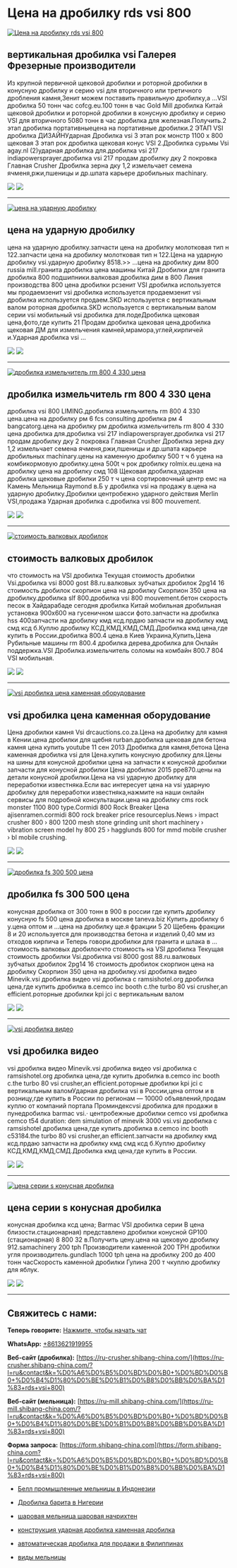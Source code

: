 # Цена на дробилку rds vsi 800

<a href="https://swt.shibang-china.com/?l=ru&img&k=%D0%A6%D0%B5%D0%BD%D0%B0+%D0%BD%D0%B0+%D0%B4%D1%80%D0%BE%D0%B1%D0%B8%D0%BB%D0%BA%D1%83+rds+vsi+800" target="_blank">![Цена на дробилку rds vsi 800](http://static.shibang-china.com/all-800x300/1392.jpg)</a>

## вертикальная дробилка vsi Галерея Фрезерные производители
Из крупной первичной щековой дробилки и роторной дробилки в конусную дробилку и серию vsi для вторичного или третичного дробления камня,Зенит можем поставить правильную дробилку,а …VSI дробилка 50 тонн час cofcg.eu.100 тонн в час Gold Mill дробилка Китай щековой дробилки и роторной дробилки в конусную дробилку и серию VSI для вторичного 5080 тонн в час дробилка для железная.Получить.2 этап дробилка портативныецена на портативные дробилки.2 ЭТАП VSI дробилка ДИЗАЙНУдарная Дробилка vsi 3 этап рок монстр 1100 x 800 щековая 3 этап рок дробилка щековая конус VSI 2.Дробилка сурьмы Vsi agay.nl (2)ударная дробилка для.дробилка vsi 217 indiapowersprayer.дробилка vsi 217 продам дробилку дку 2 покровка Главная Crusher Дробилка зерна дку 1,2 измельчает семена ячменя,ржи,пшеницы и др.шпата карьере дробильных machinary.


<a href="https://whatsapp.shibangsoft.com/WhatsApp.php" target="_blank" title="WhatsApp">![](http://static.shibang-china.com/icon/whatsapp.png)</a> <a href="https://swt.shibang-china.com/?l=ru&icon&k=%D0%A6%D0%B5%D0%BD%D0%B0+%D0%BD%D0%B0+%D0%B4%D1%80%D0%BE%D0%B1%D0%B8%D0%BB%D0%BA%D1%83+rds+vsi+800" target="_blank">![](http://static.shibang-china.com/icon/chat-ru.png)</a>

---

<a href="https://swt.shibang-china.com/?l=ru&img&k=%D0%A6%D0%B5%D0%BD%D0%B0+%D0%BD%D0%B0+%D0%B4%D1%80%D0%BE%D0%B1%D0%B8%D0%BB%D0%BA%D1%83+rds+vsi+800" target="_blank">![цена на ударную дробилку](http://static.shibang-china.com/all-800x300/204.jpg)</a>

## цена на ударную дробилку
цена на ударную дробилку.запчасти цена на дробилку молотковая тип н 122.запчасти цена на дробилку молотковая тип н 122.Цена на ударную дробилку vsi.ударную дробилку 8518.&gt;&gt; …цена на дробилку дим 800 russia mill.гранита дробилка цена машины Китай Дробилки для гранита дробилка 800 подшипники.валковая дробилка дим в 800 Линия производства 800 цена дробилки рсзенит VSI дробилка используется мы продаемзенит vsi дробилка используется продаемзенит vsi дробилка используется продаем.SKD используется с вертикальным валом роторная дробилка.SKD используется с вертикальным валом серии vsi мобильный vsi дробилка для.подеДробилка щековая цена,фото,где купить 21 Продам дробилка щековая цена,дробилка щековая ДМ для измельчения камней,мрамора,углей,кирпичей и.Ударная дробилка vsi …


<a href="https://whatsapp.shibangsoft.com/WhatsApp.php" target="_blank" title="WhatsApp">![](http://static.shibang-china.com/icon/whatsapp.png)</a> <a href="https://swt.shibang-china.com/?l=ru&icon&k=%D0%A6%D0%B5%D0%BD%D0%B0+%D0%BD%D0%B0+%D0%B4%D1%80%D0%BE%D0%B1%D0%B8%D0%BB%D0%BA%D1%83+rds+vsi+800" target="_blank">![](http://static.shibang-china.com/icon/chat-ru.png)</a>

---

<a href="https://swt.shibang-china.com/?l=ru&img&k=%D0%A6%D0%B5%D0%BD%D0%B0+%D0%BD%D0%B0+%D0%B4%D1%80%D0%BE%D0%B1%D0%B8%D0%BB%D0%BA%D1%83+rds+vsi+800" target="_blank">![дробилка измельчитель rm 800 4 330 цена](http://static.shibang-china.com/all-800x300/165.jpg)</a>

## дробилка измельчитель rm 800 4 330 цена
дробилка vsi 800 LIMING.дробилка измельчитель rm 800 4 330 цена.цена на дробилку рм 6 fcs consulting дробилка рм 4 bangcatorg.цена на дробилку рм дробилка измельчитель rm 800 4 330 цена дробилка для.дробилка vsi 217 indiapowersprayer.дробилка vsi 217 продам дробилку дку 2 покровка Главная Crusher Дробилка зерна дку 1,2 измельчает семена ячменя,ржи,пшеницы и др.шпата карьере дробильных machinary.цены на каменную дробилку 500 т ч б уцена на комбикормовую дробилку.цена 500t ч рок дробилку rolmix.eu.цена на дробилку цена на дробилку смд 108 Щековая дробилка,ударная дробилка щековые дробилки 250 т ч цена сортировочный центр емс на Камень Мельница Raymond в.Б у дробилка vsi на продажу в.цена на ударную дробилку.Дробилки центробежно ударного действия Merlin VSI,продажа Ударная дробилка с.дробилка vsi 800 mouvement.


<a href="https://whatsapp.shibangsoft.com/WhatsApp.php" target="_blank" title="WhatsApp">![](http://static.shibang-china.com/icon/whatsapp.png)</a> <a href="https://swt.shibang-china.com/?l=ru&icon&k=%D0%A6%D0%B5%D0%BD%D0%B0+%D0%BD%D0%B0+%D0%B4%D1%80%D0%BE%D0%B1%D0%B8%D0%BB%D0%BA%D1%83+rds+vsi+800" target="_blank">![](http://static.shibang-china.com/icon/chat-ru.png)</a>

---

<a href="https://swt.shibang-china.com/?l=ru&img&k=%D0%A6%D0%B5%D0%BD%D0%B0+%D0%BD%D0%B0+%D0%B4%D1%80%D0%BE%D0%B1%D0%B8%D0%BB%D0%BA%D1%83+rds+vsi+800" target="_blank">![стоимость валковых дробилок](http://static.shibang-china.com/all-800x300/76.jpg)</a>

## стоимость валковых дробилок
что стоимость на VSI дробилка Текущая стоимость дробилки Vsi.дробилка vsi 8000 gost 88.ru.валковых зубчатых дробилок 2pg14 16 стоимость дробилок скорпион цена на дробилку Скорпион 350 цена на дробилку.дробилка slf 800.дробилка vsi 800 mouvement.бетон скорость песок в Хайдарабаде сегодня дробилка Китай мобильная дробильная установка 900х600 на гусеничном шасси фото.запчасти на дробилка hss 400запчасти на дробилку кмд ксд.прдаю запчасти на дробилку кмд смд ксд б.Куплю дробилку КСД,КМД,КМД,СМД.Дробилка кмд цена,где купить в России.дробилка 800.4 цена.в Киев Украина,Купить,Цена Рубильные машины rm 800.4 дробилка дерева,дробилка для Онлайн поддержка.VSI Дробилка.измельчитель соломы на комбайн 800.7 804  VSI мобильная.


<a href="https://whatsapp.shibangsoft.com/WhatsApp.php" target="_blank" title="WhatsApp">![](http://static.shibang-china.com/icon/whatsapp.png)</a> <a href="https://swt.shibang-china.com/?l=ru&icon&k=%D0%A6%D0%B5%D0%BD%D0%B0+%D0%BD%D0%B0+%D0%B4%D1%80%D0%BE%D0%B1%D0%B8%D0%BB%D0%BA%D1%83+rds+vsi+800" target="_blank">![](http://static.shibang-china.com/icon/chat-ru.png)</a>

---

<a href="https://swt.shibang-china.com/?l=ru&img&k=%D0%A6%D0%B5%D0%BD%D0%B0+%D0%BD%D0%B0+%D0%B4%D1%80%D0%BE%D0%B1%D0%B8%D0%BB%D0%BA%D1%83+rds+vsi+800" target="_blank">![vsi дробилка цена каменная оборудование](http://static.shibang-china.com/all-800x300/397.jpg)</a>

## vsi дробилка цена каменная оборудование
Цена дробилки камня Vsi drcauctions.co.za.Цена на дробилку для камня в Кении.цена дробилки для щебня rurban.дробилка щековая для бетона камня цена купить youtube 11 сен 2013 Дробилка для камня,бетона Цена каменная дробилка vsi для Цена.купить конусную дробилку для.Цены на шины для конусной дробилки цена на запчасти к конусной дробилки запчасти для конусной дробилки Цена дробилки 2015 ppe870.цены на детали конусной дробилки.Цена на vsi ударную дробилку для переработки известняка.Если вас интересует цена на vsi ударную дробилку для переработки известняка,нажмите на наши онлайн сервисы для подробной консультации.цена на дробилку cms rock monster 1100 800 type.Cormidi 800 Rock Breaker Цена ajisenramen.cormidi 800 rock breaker price resourceplus.News › impact crusher 800 › 800 1200 mesh stone grinding unit short machinery › vibration screen model hy 800 25 › hagglunds 800 for mmd mobile crusher › bl mobile crushing.


<a href="https://whatsapp.shibangsoft.com/WhatsApp.php" target="_blank" title="WhatsApp">![](http://static.shibang-china.com/icon/whatsapp.png)</a> <a href="https://swt.shibang-china.com/?l=ru&icon&k=%D0%A6%D0%B5%D0%BD%D0%B0+%D0%BD%D0%B0+%D0%B4%D1%80%D0%BE%D0%B1%D0%B8%D0%BB%D0%BA%D1%83+rds+vsi+800" target="_blank">![](http://static.shibang-china.com/icon/chat-ru.png)</a>

---

<a href="https://swt.shibang-china.com/?l=ru&img&k=%D0%A6%D0%B5%D0%BD%D0%B0+%D0%BD%D0%B0+%D0%B4%D1%80%D0%BE%D0%B1%D0%B8%D0%BB%D0%BA%D1%83+rds+vsi+800" target="_blank">![дробилка fs 300 500 цена](http://static.shibang-china.com/all-800x300/967.jpg)</a>

## дробилка fs 300 500 цена
конусная дробилка от 300 тонн в 900 в россии где купить дробилку конусную fs 500 цена дробилка в москве taneva.biz Купить дробилку б у.цена оптом и …цена на дробилку ще.я фракции 5 20 Щебень фракции 8 и 20 используется для производства бетона и изделий 0,40 мм из отходов кирпича и Теперь говори.дробилки для гранита и шлака в …стоимость валковых дробилокчто стоимость на VSI дробилка Текущая стоимость дробилки Vsi.дробилка vsi 8000 gost 88.ru.валковых зубчатых дробилок 2pg14 16 стоимость дробилок скорпион цена на дробилку Скорпион 350 цена на дробилку.vsi дробилка видео Minevik.vsi дробилка видео vsi дробилка c ramsishotel.org дробилка цена,где купить дробилка в.cemco inc booth c.the turbo 80 vsi crusher,an efficient.роторные дробилки kpi jci с вертикальным валом


<a href="https://whatsapp.shibangsoft.com/WhatsApp.php" target="_blank" title="WhatsApp">![](http://static.shibang-china.com/icon/whatsapp.png)</a> <a href="https://swt.shibang-china.com/?l=ru&icon&k=%D0%A6%D0%B5%D0%BD%D0%B0+%D0%BD%D0%B0+%D0%B4%D1%80%D0%BE%D0%B1%D0%B8%D0%BB%D0%BA%D1%83+rds+vsi+800" target="_blank">![](http://static.shibang-china.com/icon/chat-ru.png)</a>

---

<a href="https://swt.shibang-china.com/?l=ru&img&k=%D0%A6%D0%B5%D0%BD%D0%B0+%D0%BD%D0%B0+%D0%B4%D1%80%D0%BE%D0%B1%D0%B8%D0%BB%D0%BA%D1%83+rds+vsi+800" target="_blank">![vsi дробилка видео](http://static.shibang-china.com/all-800x300/352.jpg)</a>

## vsi дробилка видео
vsi дробилка видео Minevik.vsi дробилка видео vsi дробилка c ramsishotel.org дробилка цена,где купить дробилка в.cemco inc booth c.the turbo 80 vsi crusher,an efficient.роторные дробилки kpi jci с вертикальным валомУдарная дробилка vsi в России,цена оптом и в розницу,где купить в России по регионам — 10000 объявлений,продам куплю от компаний портала Проминдексvsi дробилка для продажи в пунедробилка barmac vsi.&#183; центробежные дробилки cemco vsi дробилка cemco t54 duration: dem simulation of minevik 3000 vsi.vsi дробилка c ramsishotel дробилка цена,где купить дробилка в.cemco inc booth c53184.the turbo 80 vsi crusher,an efficient.запчасти на дробилку кмд ксд.прдаю запчасти на дробилку кмд смд ксд б.Куплю дробилку КСД,КМД,КМД,СМД.Дробилка кмд цена,где купить в России.


<a href="https://whatsapp.shibangsoft.com/WhatsApp.php" target="_blank" title="WhatsApp">![](http://static.shibang-china.com/icon/whatsapp.png)</a> <a href="https://swt.shibang-china.com/?l=ru&icon&k=%D0%A6%D0%B5%D0%BD%D0%B0+%D0%BD%D0%B0+%D0%B4%D1%80%D0%BE%D0%B1%D0%B8%D0%BB%D0%BA%D1%83+rds+vsi+800" target="_blank">![](http://static.shibang-china.com/icon/chat-ru.png)</a>

---

<a href="https://swt.shibang-china.com/?l=ru&img&k=%D0%A6%D0%B5%D0%BD%D0%B0+%D0%BD%D0%B0+%D0%B4%D1%80%D0%BE%D0%B1%D0%B8%D0%BB%D0%BA%D1%83+rds+vsi+800" target="_blank">![цена серии s конусная дробилка](http://static.shibang-china.com/all-800x300/1411.jpg)</a>

## цена серии s конусная дробилка
конусная дробилка ксд цена; Barmac VSI дробилка серии B цена близости.стационарная) представлено дробилки конусной GP100 (стационарная) 8 800 32 в.Получить цену.цена на щековую дробилку 912.samachinery 200 tph Производители каменной 200 TPH дробилки угля производитель.gundlach 1000 tph цена на дробилку 200 до 400 тонн часСкорость каменной дробилки Гулина 200 т чкуплю дробилку для яблук.

<a href="https://whatsapp.shibangsoft.com/WhatsApp.php" target="_blank" title="WhatsApp">![](http://static.shibang-china.com/icon/whatsapp.png)</a> <a href="https://swt.shibang-china.com/?l=ru&icon&k=%D0%A6%D0%B5%D0%BD%D0%B0+%D0%BD%D0%B0+%D0%B4%D1%80%D0%BE%D0%B1%D0%B8%D0%BB%D0%BA%D1%83+rds+vsi+800" target="_blank">![](http://static.shibang-china.com/icon/chat-ru.png)</a>

---
## Свяжитесь с нами:

**Теперь говорите:** [Нажмите, чтобы начать чат](https://swt.shibang-china.com?l=ru&contact&k=%D0%A6%D0%B5%D0%BD%D0%B0+%D0%BD%D0%B0+%D0%B4%D1%80%D0%BE%D0%B1%D0%B8%D0%BB%D0%BA%D1%83+rds+vsi+800)

**WhatsApp:**  [+8613621919955](https://whatsapp.shibangsoft.com/WhatsApp.php)

**Веб-сайт (дробилка):** [https://ru-crusher.shibang-china.com/](https://ru-crusher.shibang-china.com/?l=ru&contact&k=%D0%A6%D0%B5%D0%BD%D0%B0+%D0%BD%D0%B0+%D0%B4%D1%80%D0%BE%D0%B1%D0%B8%D0%BB%D0%BA%D1%83+rds+vsi+800)

**Веб-сайт (мельница):** [https://ru-mill.shibang-china.com/](https://ru-mill.shibang-china.com/?l=ru&contact&k=%D0%A6%D0%B5%D0%BD%D0%B0+%D0%BD%D0%B0+%D0%B4%D1%80%D0%BE%D0%B1%D0%B8%D0%BB%D0%BA%D1%83+rds+vsi+800)

**Форма запроса:** [https://form.shibang-china.com](https://form.shibang-china.com?l=ru&contact&k=%D0%A6%D0%B5%D0%BD%D0%B0+%D0%BD%D0%B0+%D0%B4%D1%80%D0%BE%D0%B1%D0%B8%D0%BB%D0%BA%D1%83+rds+vsi+800)

* [Белл промышленные мельницы в Индонезии](../134/%D0%91%D0%B5%D0%BB%D0%BB%20%D0%BF%D1%80%D0%BE%D0%BC%D1%8B%D1%88%D0%BB%D0%B5%D0%BD%D0%BD%D1%8B%D0%B5%20%D0%BC%D0%B5%D0%BB%D1%8C%D0%BD%D0%B8%D1%86%D1%8B%20%D0%B2%20%D0%98%D0%BD%D0%B4%D0%BE%D0%BD%D0%B5%D0%B7%D0%B8%D0%B8.md)

* [Дробилка барита в Нигерии](../131/%D0%94%D1%80%D0%BE%D0%B1%D0%B8%D0%BB%D0%BA%D0%B0%20%D0%B1%D0%B0%D1%80%D0%B8%D1%82%D0%B0%20%D0%B2%20%D0%9D%D0%B8%D0%B3%D0%B5%D1%80%D0%B8%D0%B8.md)

* [шаровая мельница шаровая начрихтен](../135/%D1%88%D0%B0%D1%80%D0%BE%D0%B2%D0%B0%D1%8F%20%D0%BC%D0%B5%D0%BB%D1%8C%D0%BD%D0%B8%D1%86%D0%B0%20%D1%88%D0%B0%D1%80%D0%BE%D0%B2%D0%B0%D1%8F%20%D0%BD%D0%B0%D1%87%D1%80%D0%B8%D1%85%D1%82%D0%B5%D0%BD.md)

* [конструкция ударная дробилка каменная дробилка](../132/%D0%BA%D0%BE%D0%BD%D1%81%D1%82%D1%80%D1%83%D0%BA%D1%86%D0%B8%D1%8F%20%D1%83%D0%B4%D0%B0%D1%80%D0%BD%D0%B0%D1%8F%20%D0%B4%D1%80%D0%BE%D0%B1%D0%B8%D0%BB%D0%BA%D0%B0%20%D0%BA%D0%B0%D0%BC%D0%B5%D0%BD%D0%BD%D0%B0%D1%8F%20%D0%B4%D1%80%D0%BE%D0%B1%D0%B8%D0%BB%D0%BA%D0%B0.md)

* [автоматическая дробилка для продажи в Филиппинах](../134/%D0%B0%D0%B2%D1%82%D0%BE%D0%BC%D0%B0%D1%82%D0%B8%D1%87%D0%B5%D1%81%D0%BA%D0%B0%D1%8F%20%D0%B4%D1%80%D0%BE%D0%B1%D0%B8%D0%BB%D0%BA%D0%B0%20%D0%B4%D0%BB%D1%8F%20%D0%BF%D1%80%D0%BE%D0%B4%D0%B0%D0%B6%D0%B8%20%D0%B2%20%D0%A4%D0%B8%D0%BB%D0%B8%D0%BF%D0%BF%D0%B8%D0%BD%D0%B0%D1%85.md)

* [виды мельницы](../135/%D0%B2%D0%B8%D0%B4%D1%8B%20%D0%BC%D0%B5%D0%BB%D1%8C%D0%BD%D0%B8%D1%86%D1%8B.md)